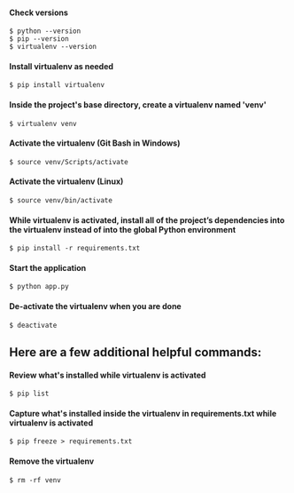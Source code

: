 #### Check versions
```
$ python --version
$ pip --version
$ virtualenv --version
```

#### Install virtualenv as needed
```
$ pip install virtualenv
```

#### Inside the project's base directory, create a virtualenv named 'venv'
```
$ virtualenv venv
```

#### Activate the virtualenv (Git Bash in Windows)
```
$ source venv/Scripts/activate
```
#### Activate the virtualenv (Linux)
```
$ source venv/bin/activate
```

#### While virtualenv is activated, install all of the project’s dependencies into the virtualenv instead of into the global Python environment
```
$ pip install -r requirements.txt
```

#### Start the application
```
$ python app.py
```

#### De-activate the virtualenv when you are done
```
$ deactivate
```

## Here are a few additional helpful commands:

#### Review what's installed while virtualenv is activated
```
$ pip list
```

#### Capture what's installed inside the virtualenv in requirements.txt while virtualenv is activated
```
$ pip freeze > requirements.txt
```

#### Remove the virtualenv
```
$ rm -rf venv
```



